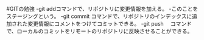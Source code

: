 #GITの勉強
-git addコマンドで、リポジトリに変更情報を加える。
-このことをステージングという。
-git commit コマンドで、リポジトリのインデックスに追加された変更情報にコメントをつけてコミットできる。
-git push 　コマンドで、ローカルのコミットをリモートのリポジトリに反映させることができる。

